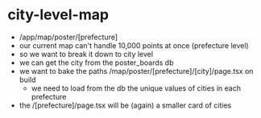 # city-level-map
- /app/map/poster/[prefecture]
- our current map can't handle 10,000 points at once (prefecture level)
- so we want to break it down to city level
- we can get the city from the poster_boards db
- we want to bake the paths /map/poster/[prefecture]/[city]/page.tsx on build
    - we need to load from the db the unique values of cities in each prefecture
- the /[prefecture]/page.tsx will be (again) a smaller card of cities
